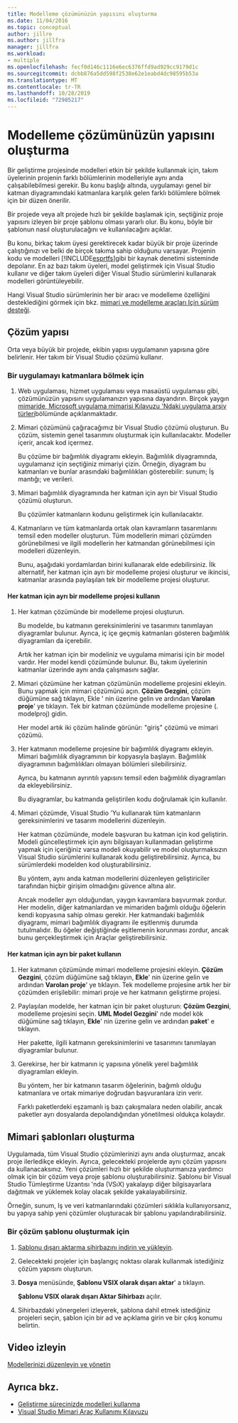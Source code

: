 ```yaml
---
title: Modelleme çözümünüzün yapısını oluşturma
ms.date: 11/04/2016
ms.topic: conceptual
author: jillre
ms.author: jillfra
manager: jillfra
ms.workload:
- multiple
ms.openlocfilehash: fecf0d146c1116e6ec6376ffd9ad929cc9179d1c
ms.sourcegitcommit: dcbb876a5dd598f2538e62e1eabd4dc98595b53a
ms.translationtype: MT
ms.contentlocale: tr-TR
ms.lasthandoff: 10/28/2019
ms.locfileid: "72985217"
---
```

# <a name="structure-your-modeling-solution"></a>Modelleme çözümünüzün yapısını oluşturma

Bir geliştirme projesinde modelleri etkin bir şekilde kullanmak için, takım üyelerinin projenin farklı bölümlerinin modelleriyle aynı anda çalışabilebilmesi gerekir. Bu konu başlığı altında, uygulamayı genel bir katman diyagramındaki katmanlara karşılık gelen farklı bölümlere bölmek için bir düzen önerilir.

Bir projede veya alt projede hızlı bir şekilde başlamak için, seçtiğiniz proje yapısını izleyen bir proje şablonu olması yararlı olur. Bu konu, böyle bir şablonun nasıl oluşturulacağını ve kullanılacağını açıklar.

Bu konu, birkaç takım üyesi gerektirecek kadar büyük bir proje üzerinde çalıştığınızı ve belki de birçok takıma sahip olduğunu varsayar. Projenin kodu ve modelleri [!INCLUDE[esprtfs](../code-quality/includes/esprtfs_md.md)]gibi bir kaynak denetimi sisteminde depolanır. En az bazı takım üyeleri, model geliştirmek için Visual Studio kullanır ve diğer takım üyeleri diğer Visual Studio sürümlerini kullanarak modelleri görüntüleyebilir.

Hangi Visual Studio sürümlerinin her bir aracı ve modelleme özelliğini desteklediğini görmek için bkz. [mimari ve modelleme araçları Için sürüm desteği](../modeling/what-s-new-for-design-in-visual-studio.md#VersionSupport).

## <a name="solution-structure"></a>Çözüm yapısı

Orta veya büyük bir projede, ekibin yapısı uygulamanın yapısına göre belirlenir. Her takım bir Visual Studio çözümü kullanır.

### <a name="to-divide-an-application-into-layers"></a>Bir uygulamayı katmanlara bölmek için

1. Web uygulaması, hizmet uygulaması veya masaüstü uygulaması gibi, çözümünüzün yapısını uygulamanızın yapısına dayandırın. Birçok yaygın [mimaride, Microsoft uygulama mimarisi Kılavuzu 'Ndaki uygulama arşiv türleri](/previous-versions/msp-n-p/ee658107(v=pandp.10))bölümünde açıklanmaktadır.

2. Mimari çözümünü çağıracağımız bir Visual Studio çözümü oluşturun. Bu çözüm, sistemin genel tasarımını oluşturmak için kullanılacaktır. Modeller içerir, ancak kod içermez.

   Bu çözüme bir bağımlılık diyagramı ekleyin. Bağımlılık diyagramında, uygulamanız için seçtiğiniz mimariyi çizin. Örneğin, diyagram bu katmanları ve bunlar arasındaki bağımlılıkları gösterebilir: sunum; İş mantığı; ve verileri.

4. Mimari bağımlılık diyagramında her katman için ayrı bir Visual Studio çözümü oluşturun.

   Bu çözümler katmanların kodunu geliştirmek için kullanılacaktır.

5. Katmanların ve tüm katmanlarda ortak olan kavramların tasarımlarını temsil eden modeller oluşturun. Tüm modellerin mimari çözümden görünebilmesi ve ilgili modellerin her katmandan görünebilmesi için modelleri düzenleyin.

   Bunu, aşağıdaki yordamlardan birini kullanarak elde edebilirsiniz. İlk alternatif, her katman için ayrı bir modelleme projesi oluşturur ve ikincisi, katmanlar arasında paylaşılan tek bir modelleme projesi oluşturur.

#### <a name="use-a-separate-modeling-project-for-each-layer"></a>Her katman için ayrı bir modelleme projesi kullanın

1. Her katman çözümünde bir modelleme projesi oluşturun.

   Bu modelde, bu katmanın gereksinimlerini ve tasarımını tanımlayan diyagramlar bulunur. Ayrıca, iç içe geçmiş katmanları gösteren bağımlılık diyagramları da içerebilir.

   Artık her katman için bir modeliniz ve uygulama mimarisi için bir model vardır. Her model kendi çözümünde bulunur. Bu, takım üyelerinin katmanlar üzerinde aynı anda çalışmasını sağlar.

2. Mimari çözümüne her katman çözümünün modelleme projesini ekleyin. Bunu yapmak için mimari çözümünü açın. **Çözüm Gezgini**, çözüm düğümüne sağ tıklayın, Ekle ' nin üzerine gelin ve ardından **Varolan proje**' ye tıklayın. Tek bir katman çözümünde modelleme projesine (. modelproj) gidin.

   Her model artık iki çözüm halinde görünür: "giriş" çözümü ve mimari çözümü.

3. Her katmanın modelleme projesine bir bağımlılık diyagramı ekleyin. Mimari bağımlılık diyagramının bir kopyasıyla başlayın. Bağımlılık diyagramının bağımlılıkları olmayan bölümleri silebilirsiniz.

   Ayrıca, bu katmanın ayrıntılı yapısını temsil eden bağımlılık diyagramları da ekleyebilirsiniz.

   Bu diyagramlar, bu katmanda geliştirilen kodu doğrulamak için kullanılır.

4. Mimari çözümde, Visual Studio 'Yu kullanarak tüm katmanların gereksinimlerini ve tasarım modellerini düzenleyin.

   Her katman çözümünde, modele başvuran bu katman için kod geliştirin. Modeli güncelleştirmek için aynı bilgisayarı kullanmadan geliştirme yapmak için içeriğiniz varsa modeli okuyabilir ve model oluşturmaksızın Visual Studio sürümlerini kullanarak kodu geliştirebilirsiniz. Ayrıca, bu sürümlerdeki modelden kod oluşturabilirsiniz.

   Bu yöntem, aynı anda katman modellerini düzenleyen geliştiriciler tarafından hiçbir girişim olmadığını güvence altına alır.

   Ancak modeller ayrı olduğundan, yaygın kavramlara başvurmak zordur. Her modelin, diğer katmanlardan ve mimariden bağımlı olduğu öğelerin kendi kopyasına sahip olması gerekir. Her katmandaki bağımlılık diyagramı, mimari bağımlılık diyagramı ile eşitlenmiş durumda tutulmalıdır. Bu öğeler değiştiğinde eşitlemenin korunması zordur, ancak bunu gerçekleştirmek için Araçlar geliştirebilirsiniz.

#### <a name="use-a-separate-package-for-each-layer"></a>Her katman için ayrı bir paket kullanın

1. Her katmanın çözümünde mimari modelleme projesini ekleyin. **Çözüm Gezgini**, çözüm düğümüne sağ tıklayın, **Ekle**' nin üzerine gelin ve ardından **Varolan proje**' ye tıklayın. Tek modelleme projesine artık her bir çözümden erişilebilir: mimari proje ve her katmanın geliştirme projesi.

2. Paylaşılan modelde, her katman için bir paket oluşturun: **Çözüm Gezgini**, modelleme projesini seçin. **UML Model Gezgini**' nde model kök düğümüne sağ tıklayın, **Ekle**' nin üzerine gelin ve ardından **paket**' e tıklayın.

   Her pakette, ilgili katmanın gereksinimlerini ve tasarımını tanımlayan diyagramlar bulunur.

3. Gerekirse, her bir katmanın iç yapısına yönelik yerel bağımlılık diyagramları ekleyin.

   Bu yöntem, her bir katmanın tasarım öğelerinin, bağımlı olduğu katmanlara ve ortak mimariye doğrudan başvuranlara izin verir.

   Farklı paketlerdeki eşzamanlı iş bazı çakışmalara neden olabilir, ancak paketler ayrı dosyalarda depolandığından yönetilmesi oldukça kolaydır.

## <a name="create-architecture-templates"></a>Mimari şablonları oluşturma

Uygulamada, tüm Visual Studio çözümlerinizi aynı anda oluşturmaz, ancak proje ilerledikçe ekleyin. Ayrıca, gelecekteki projelerde aynı çözüm yapısını da kullanacaksınız. Yeni çözümleri hızlı bir şekilde oluşturmanıza yardımcı olmak için bir çözüm veya proje şablonu oluşturabilirsiniz. Şablonu bir Visual Studio Tümleştirme Uzantısı 'nda (VSıX) yakalayıp diğer bilgisayarlara dağıtmak ve yüklemek kolay olacak şekilde yakalayabilirsiniz.

Örneğin, sunum, Iş ve veri katmanlarındaki çözümleri sıklıkla kullanıyorsanız, bu yapıya sahip yeni çözümler oluşturacak bir şablonu yapılandırabilirsiniz.

### <a name="to-create-a-solution-template"></a>Bir çözüm şablonu oluşturmak için

1. [Şablonu dışarı aktarma sihirbazını indirin ve yükleyin](https://marketplace.visualstudio.com/items?itemName=VisualStudioProductTeam.ExportTemplateWizard).

2. Gelecekteki projeler için başlangıç noktası olarak kullanmak istediğiniz çözüm yapısını oluşturun.

3. **Dosya** menüsünde, **Şablonu VSIX olarak dışarı aktar**' a tıklayın.

   **Şablonu VSIX olarak dışarı Aktar Sihirbazı** açılır.

4. Sihirbazdaki yönergeleri izleyerek, şablona dahil etmek istediğiniz projeleri seçin, şablon için bir ad ve açıklama girin ve bir çıkış konumu belirtin.

## <a name="watch-a-video"></a>Video izleyin

[Modellerinizi düzenleyin ve yönetin](https://channel9.msdn.com/blogs/clinted/uml-with-vs-2010-part-9-organizing-and-managing-your-models)

## <a name="see-also"></a>Ayrıca bkz.

- [Geliştirme sürecinizde modelleri kullanma](../modeling/use-models-in-your-development-process.md)
- [Visual Studio Mimari Araç Kullanımı Kılavuzu](../modeling/visual-studio-architecture-tooling-guidance.md)
